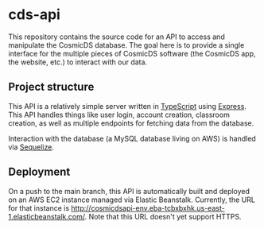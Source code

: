 # cds-api

This repository contains the source code for an API to access and manipulate the CosmicDS database. The goal here is to provide a single interface for the multiple pieces of CosmicDS software (the CosmicDS app, the website, etc.) to interact with our data.

## Project structure

This API is a relatively simple server written in [TypeScript](https://www.typescriptlang.org/) using [Express](https://expressjs.com/). This API handles things like user login, account creation, classroom creation, as well as multiple endpoints for fetching data from the database.

Interaction with the database (a MySQL database living on AWS) is handled via [Sequelize](https://sequelize.org/).

## Deployment

On a push to the main branch, this API is automatically built and deployed on an AWS EC2 instance managed via Elastic Beanstalk. Currently, the URL for that instance is http://cosmicdsapi-env.eba-tcbxbxhk.us-east-1.elasticbeanstalk.com/. Note that this URL doesn't yet support HTTPS.
